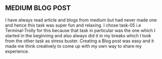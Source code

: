 ## MEDIUM BLOG POST
I have always read article and blogs from medium but had never made one and hence this task was super fun and relaxing. I chose task-05 i.e Terminal-Trolly for this because that task in particular was the one which I started in the beginning and also always did it in my breaks which I took from the other task as stress buster. Creating a Blog post was easy and it made me think creatively to come up with my own way to share my experience.
